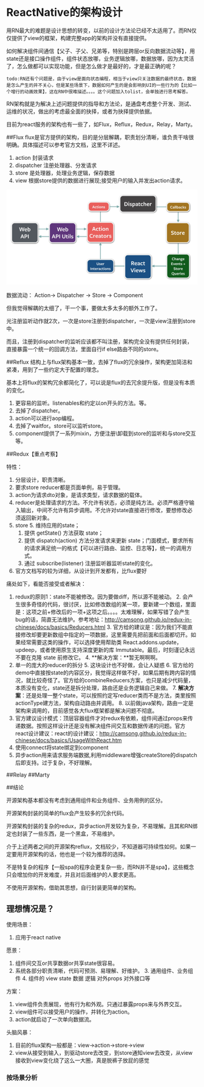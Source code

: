 # ReactNative的架构设计
用RN最大的难题是设计思想的转变，以前的设计方法论已经不太适用了。而RN仅仅提供了view的框架，构建完整app的架构并没有直接提供。

如何解决组件间通信【父子、子父、兄弟等，特别是跨层or反向数据流动等】，用state还是接口操作组件，组件状态放哪，业务逻辑放哪，数据放哪，因为太灵活了，怎么做都可以实现功能，但是怎么做才是最好的，才是最正确的呢？

`todo:RN还有个问题是，由于view是面向状态编程，相当于view只关注数据的最终状态，数据是怎么产生的并不关心，但是某些场景下，数据如何产生的是会影响到UI的一些行为的【比如一个增行的动画效果】，这在RN中很难描述。。。。这个问题加入tolist，会单独进行思考解答。`

RN架构就是为解决上述问题提供的指导和方法论，是通盘考虑整个开发、测试、运维的状况，做出的考虑最全面的抉择，或者为抉择提供依据。

目前为react服务的架构也有一些了，如Flux，Reflux，Redux，Relay，Marty。

##Flux
flux是官方提供的架构，目的是分层解耦，职责划分清晰，谁负责干啥很明确。具体描述可以参考官方文档，这里不详述。

1. action 封装请求
2. dispatcher 注册处理器、分发请求
3. store 是处理器，处理业务逻辑，保存数据
4. view 根据store提供的数据进行展现;接受用户的输入并发出action请求。


![](media/14500845993004.jpg)


数据流动：
Action-> Dispatcher -> Store -> Component

但我觉得解耦的太细了，干一个事，要做太多太多的额外工作了。

光注册监听动作就2次，一次是store注册到dispatcher，一次是view注册到store中。

而且，注册到dispatcher的监听应该都不叫注册，架构完全没有提供任何封装，直接暴露一个统一的回调方法，里面自行if else路由不同的store。


##Reflux
结构上与flux架构基本一致，去掉了flux的冗余操作，架构更加简洁和紧凑，用到了一些约定大于配置的理念。

基本上将flux的架构冗余都简化了，可以说是flux的去冗余提升版，但是没有本质的变化。

1. 更容易的监听。listenables和约定以on开头的方法。等。
2. 去掉了dispatcher。
3. action可以进行aop编程。
4. 去掉了waitfor。store可以监听store。
5. component提供了一系列mixin，方便注册\卸载到store的监听和与store交互等。

##Redux【重点考察】

特性：

1. 分层设计，职责清晰。
2. 要求store reducer都是页面单例，易于管理。
2. action为请求dto对象，是请求类型，请求数据的载体。
3. reducer是处理请求的方法。不允许有状态，必须是纯方法。必须严格遵守输入输出，中间不允许有异步调用。不允许对state直接进行修改，要想修改必须返回新对象。
4. store
	5. 维持应用的state；
	1. 提供 getState() 方法获取 state；
	2. 提供 dispatch(action) 方法分发请求来更新 state；门面模式，要求所有的请求满足统一的格式【可以进行路由、监控、日志等】，统一的调用方式。
	1. 通过 subscribe(listener) 注册监听器监听state的变化。
1. 官方文档写的较为详细，从设计到开发都有，比flux要好

痛处如下，看能否接受或者解决：

1. redux的原则1：state不能被修改。因为要做diff，所以源不能被动。
	2. 会产生很多奇怪的代码，很讨厌，比如修改数组的某一项，要新建一个数组，里面是：这项之前+修改后的一项+这项之后。。。。太难理解，如果写错了会产生bug的话，简直无法维护。参考地址：http://camsong.github.io/redux-in-chinese/docs/basics/Reducers.html
	3. 官方给的建议是：因为我们不能直接修改却要更新数组中指定的一项数据，这里需要先把前面和后面都切开。如果经常需要这类的操作，可以选择使用帮助类 React.addons.update，updeep，或者使用原生支持深度更新的库 Immutable。最后，时刻谨记永远不要在克隆 state 前修改它。
	4. **解决方案：**暂无啊啊啊。
4. 单一的庞大的reducer的拆分
	5. 这块设计也不好做，会让人疑惑
	6. 官方给的demo中直接按state的内容区分，我觉得这样做不好，如果后期有跨内容的情况，就比较奇怪了。官方给的combineReducers方案，也只是减少代码量，本质没有变化，state还是拆分处理，路由还是业务逻辑自己来做。
	7. **解决方案**：还是处理一整个state，可以按照约定写reducer类而不是方法，类里按照actionType建方法，架构自动路由并调用。
	8. 以前做java架构，路由一定是架构来调用的，目前感觉各大flux框架都是解决问题不彻底。
1. 官方建议设计模式：顶层容器组件才对redux有依赖，组件间通过props来传递数据。按照这样设计还是没有解决组件间交互和数据传递的问题。官方react设计建议：react的设计建议：http://camsong.github.io/redux-in-chinese/docs/basics/UsageWithReact.htm
2. 使用connect将state绑定到component
2. 异步action用来请求服务端数据,利用middleware增强createStore的dispatch后即支持。过于复杂，不好理解。

##Relay
##Marty


##结论

开源架构基本都没有考虑到通用组件和业务组件、业务用例的区分。

开源架构封装的简单的flux会产生较多的冗余代码。

开源架构封装的复杂的redux，异步action开发较为复杂，不易理解。且其和RN绑定也封装了一些东西，是一个黑盒，不易维护。

介于上述两者之间的开源架构reflux，文档较少，不知道器可持续性如何。如果一定要用开源架构的话，他也是一个较为推荐的选择。

不是特复杂的程序【一般spa的程序会更复杂一些，而RN并不是spa】，这些概念只会增加你的开发难度，并且对后面维护的人要求更高。

不使用开源架构，借助其思想，自行封装更简单的架构。


## 理想情况是？

使用场景：

1. 应用于react native


愿景：

1. 组件间交互or共享数据or共享state很容易。
2. 系统各部分职责清晰，代码可预测、易理解、好维护。
	3. 通用组件、业务组件
	4. 组件的 view state 数据 逻辑 对外props 对外接口等

方案：

1. view组件负责展现，他有行为和外观。只通过暴露props来与外界交互。
2. view组件可以接受用户的操作，并转化为action。
3. action就启动了一次单向数据流。


头脑风暴：

1. 目前的flux架构一般都是：view->action->store->view
2. view从接受到输入，到驱动store去改变，到store通知view去改变，从view接收到view变化绕了这么一大圈，真是脱裤子放屁的感觉

### 按场景分析













